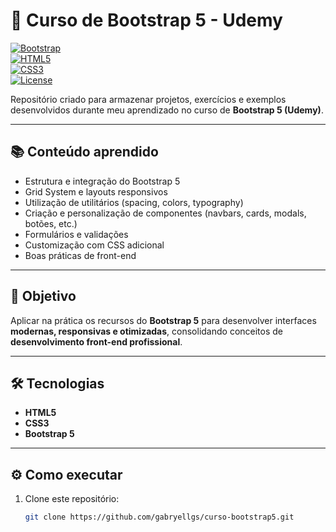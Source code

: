 # 🚀 Curso de Bootstrap 5 - Udemy  

[![Bootstrap](https://img.shields.io/badge/Bootstrap-5-7952B3?logo=bootstrap&logoColor=fff)](https://getbootstrap.com/)  
[![HTML5](https://img.shields.io/badge/HTML5-E34F26?logo=html5&logoColor=fff)](https://developer.mozilla.org/docs/Web/HTML)  
[![CSS3](https://img.shields.io/badge/CSS3-1572B6?logo=css3&logoColor=fff)](https://developer.mozilla.org/docs/Web/CSS)  
[![License](https://img.shields.io/badge/license-MIT-green)](LICENSE)  

Repositório criado para armazenar projetos, exercícios e exemplos desenvolvidos durante meu aprendizado no curso de **Bootstrap 5 (Udemy)**.  

---

## 📚 Conteúdo aprendido
- Estrutura e integração do Bootstrap 5  
- Grid System e layouts responsivos  
- Utilização de utilitários (spacing, colors, typography)  
- Criação e personalização de componentes (navbars, cards, modals, botões, etc.)  
- Formulários e validações  
- Customização com CSS adicional  
- Boas práticas de front-end  

---

## 🎯 Objetivo
Aplicar na prática os recursos do **Bootstrap 5** para desenvolver interfaces **modernas, responsivas e otimizadas**, consolidando conceitos de **desenvolvimento front-end profissional**.  

---

## 🛠️ Tecnologias
- **HTML5**  
- **CSS3**  
- **Bootstrap 5**  

---

## ⚙️ Como executar
1. Clone este repositório:
   ```bash
   git clone https://github.com/gabryellgs/curso-bootstrap5.git
